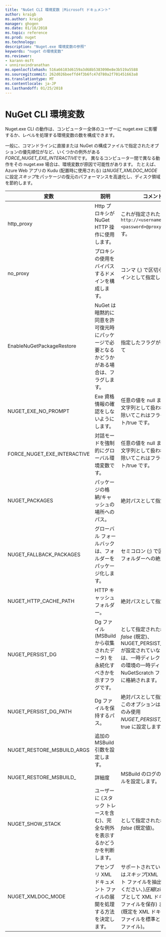 ```yaml
---
title: "NuGet CLI 環境変数 |Microsoft ドキュメント"
author: kraigb
ms.author: kraigb
manager: ghogen
ms.date: 01/18/2018
ms.topic: reference
ms.prod: nuget
ms.technology: 
description: "Nuget.exe 環境変数の参照"
keywords: "nuget の環境変数"
ms.reviewer:
- karann-msft
- unniravindranathan
ms.openlocfilehash: 516a66103d6159a3d68b5383090e8e3b519a5588
ms.sourcegitcommit: 262d026beeffd4f3b6fc47d780a2f701451663a8
ms.translationtype: MT
ms.contentlocale: ja-JP
ms.lasthandoff: 01/25/2018
---
```

# <a name="nuget-cli-environment-variables"></a>NuGet CLI 環境変数

Nuget.exe CLI の動作は、コンピューター全体のユーザーに nuget.exe に影響するか、レベルを処理する環境変数の数を構成できます。

一般に、コマンドラインに直接または NuGet の構成ファイルで指定されたオプションの優先順位がなど、いくつかの例外がある*FORCE_NUGET_EXE_INTERACTIVE*です。 異なるコンピューター間で異なる動作をその nuget.exe 場合は、環境変数が原因で可能性があります。 たとえば、Azure Web アプリの Kudu (配置時に使用される) は*NUGET_XMLDOC_MODE*に設定*スキップ*をパッケージの復元のパフォーマンスを高速化し、ディスク領域を節約します。

| 変数 | 説明 | コメント |
| --- | --- | --- |
| http_proxy | Http プロキシが NuGet HTTP 操作に使用します。 | これが指定されたとして`http://<username>:<password>@proxy.com`です。 |
| no_proxy | プロキシの使用をバイパスするドメインを構成します。 | コンマ (,) で区切られたドメインとして指定します。 |
| EnableNuGetPackageRestore | NuGet は暗黙的に同意を許可復元時にパッケージで必要となるかどうかがある場合は、フラグします。 | 指定したフラグが指定されて | として*true*または*1*、設定されていないその他の値をフラグとして扱われます。 |
| NUGET_EXE_NO_PROMPT | Exe 資格情報の確認をしないようにします。| 任意の値を null または空の文字列として扱われます点を除いてこれはフラグ セット/true です。 |
FORCE_NUGET_EXE_INTERACTIVE | 対話モードを強制的にグローバル環境変数です。 | 任意の値を null または空の文字列として扱われます点を除いてこれはフラグ セット/true です。 |
| NUGET_PACKAGES | パッケージの格納/キャッシュの場所へのパス。 | 絶対パスとして指定します。 |
| NUGET_FALLBACK_PACKAGES | グローバル フォールバックは、フォルダーをパッケージ化します。 | セミコロン (;) で区切られたフォルダーへの絶対パス。 |
| NUGET_HTTP_CACHE_PATH | HTTP キャッシュ フォルダー。 | 絶対パスとして指定します。 |
| NUGET_PERSIST_DG | Dg ファイル (MSBuild から収集されたデータ) を永続化すべきかを示すフラグです。 | として指定された*true*または*false* (既定)、NUGET_PERSIST_DG_PATH が設定されていない場合は、一時ディレクトリ (現在の環境の一時ディレクトリの NuGetScratch フォルダー) に格納されます。 |
| NUGET_PERSIST_DG_PATH | Dg ファイルを保持するパス。 | 絶対パスとして指定すると、このオプションは、場合にのみ使用*NUGET_PERSIST_DG*設定が true に設定します。 |
| NUGET_RESTORE_MSBUILD_ARGS | 追加の MSBuild 引数を設定します。 |
| NUGET_RESTORE_MSBUILD_| 詳細度 |MSBuild のログの詳細レベルを設定します。 | 既定値は*quiet* ("/v: q") です。 使用可能な値*q [uiet]*、 *m [inimal]*、 *n [ormal]*、*は*、および*diag [nostic]*です。 |
| NUGET_SHOW_STACK | ユーザーに (スタック トレースを含む)、完全な例外を表示するかどうかを判断します。 | として指定された*true*または*false* (既定値)。 |
| NUGET_XMLDOC_MODE | アセンブリ XML ドキュメント ファイルの展開を処理する方法を決定します。 | サポートされているモードは*スキップ*(XML ドキュメント ファイルを抽出しないでください、)*圧縮*(zip アーカイブとして XML ドキュメント ファイルを保存) または*なし*(既定を XML ドキュメント ファイルを標準として扱うファイル)。 |
